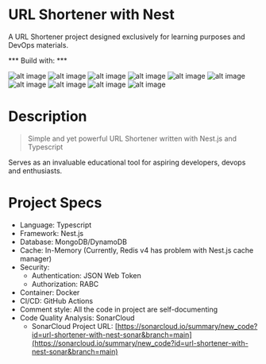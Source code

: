 # URL Shortener with Nest

A URL Shortener project designed exclusively for learning purposes and DevOps materials.

*** Build with: ***

![alt image](https://img.shields.io/badge/Node.js-43853D?style=for-the-badge&logo=node.js&logoColor=white) ![alt image](https://img.shields.io/badge/TypeScript-007ACC?style=for-the-badge&logo=typescript&logoColor=white) ![alt image](https://img.shields.io/badge/Jest-323330?style=for-the-badge&logo=Jest&logoColor=white) ![alt image](https://img.shields.io/badge/GitHub_Actions-2088FF?style=for-the-badge&logo=github-actions&logoColor=white) ![alt image](https://img.shields.io/badge/Sonar%20cloud-F3702A?style=for-the-badge&logo=sonarcloud&logoColor=white) ![alt image](https://img.shields.io/badge/Snyk-4C4A73?style=for-the-badge&logo=snyk&logoColor=white) ![alt image](https://img.shields.io/badge/json%20web%20tokens-323330?style=for-the-badge&logo=json-web-tokens&logoColor=pink) ![alt image](https://img.shields.io/badge/nestjs-%23E0234E.svg?style=for-the-badge&logo=nestjs&logoColor=white) ![alt image](https://img.shields.io/badge/pnpm-%234a4a4a.svg?style=for-the-badge&logo=pnpm&logoColor=f69220) ![alt image](https://img.shields.io/badge/Amazon%20DynamoDB-4053D6?style=for-the-badge&logo=Amazon%20DynamoDB&logoColor=white)

# Description

> Simple and yet powerful URL Shortener written with Nest.js and Typescript

Serves as an invaluable educational tool for aspiring developers, devops and enthusiasts.

# Project Specs

- Language: Typescript
- Framework: Nest.js
- Database: MongoDB/DynamoDB
- Cache: In-Memory (Currently, Redis v4 has problem with Nest.js cache manager)
- Security:
  - Authentication: JSON Web Token
  - Authorization: RABC
- Container: Docker
- CI/CD: GitHub Actions
- Comment style: All the code in project are self-documenting
- Code Quality Analysis: SonarCloud
  - SonarCloud Project URL: [https://sonarcloud.io/summary/new_code?id=url-shortener-with-nest-sonar&branch=main](https://sonarcloud.io/summary/new_code?id=url-shortener-with-nest-sonar&branch=main)
